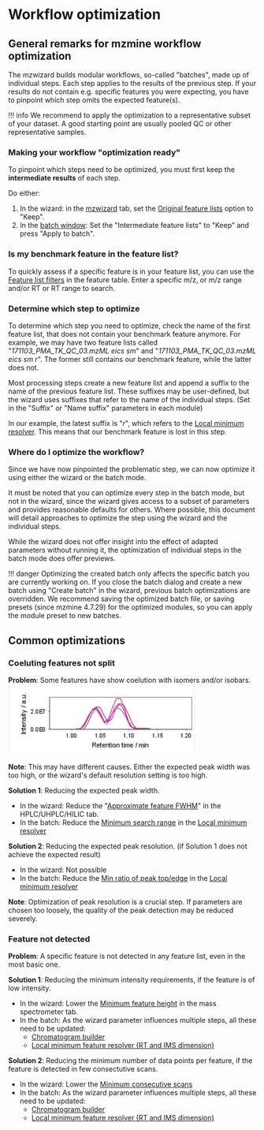 # Workflow optimization

## General remarks for mzmine workflow optimization

The mzwizard builds modular workflows, so-called "batches", made up of individual steps. Each step
applies to the results of the previous step. If your results do not contain e.g. specific features
you were expecting, you have to pinpoint which step omits the expected feature(s).

!!! info
   We recommend to apply the optimization to a representative subset of your dataset. A good starting
   point are usually pooled QC or other representative samples.

### Making your workflow "optimization ready"

To pinpoint which steps need to be optimized, you must first keep the **intermediate results** of
each step.

Do either:

1. In the wizard: in the [mzwizard](../../wizard.md#5-filters) tab, set
   the [Original feature lists](../../wizard.md#original-feature-list) option to "Keep".
2. In the [batch window](../batch_processing/batch-processing.md#how-to-run-batch-processing): Set
   the "Intermediate feature lists" to "Keep" and press "Apply to batch".

### Is my benchmark feature in the feature list?

To quickly assess if a specific feature is in your feature list, you can use
the [Feature list filters](../../module_docs/lc-ms_featdet/featdet_results/featdet_results.md#feature-list-filters)
in the feature table. Enter a specific m/z, or m/z range and/or RT or RT range to search.

### Determine which step to optimize

To determine which step you need to optimize, check the name of the first feature list, that does
not contain your benchmark feature anymore. For example, we may have two feature lists called
"_171103_PMA_TK_QC_03.mzML eics sm_" and "_171103_PMA_TK_QC_03.mzML eics sm r_". The former still
contains our benchmark feature, while the latter does not.

Most processing steps create a new feature list and append a suffix to the name of the previous
feature list. These suffixes may be user-defined, but the wizard uses suffixes that refer to the
name of the individual steps. (Set in the "Suffix" or "Name suffix" parameters in each module)

In our example, the latest suffix is "_r_", which refers to
the [Local minimum resolver](../../module_docs/featdet_resolver_local_minimum/local-minimum-resolver.md).
This means that our benchmark feature is lost in this step.

### Where do I optimize the workflow?

Since we have now pinpointed the problematic step, we can now optimize it using either the wizard 
or the batch mode.

It must be noted that you can optimize every step in the batch mode, but not in the wizard, since 
the wizard gives access to a subset of parameters and provides reasonable defaults for others. 
Where possible, this document will detail approaches to optimize the step using the wizard and the 
individual steps.

While the wizard does not offer insight into the effect of adapted parameters without running it,
the optimization of individual steps in the batch mode does offer previews.

!!! danger
   Optimizing the created batch only affects the specific batch you are currently working on. If you
   close the batch dialog and create a new batch using "Create batch" in the wizard, previous 
   batch optimizations are overridden. We recommend saving the optimized batch file, or saving 
   presets (since mzmine 4.7.29) for the optimized modules, so you can apply the module preset to 
   new batches.

## Common optimizations

### Coeluting features not split
**Problem**: Some features have show coelution with isomers and/or isobars.
![img.png](coelution.png)

**Note**: This may have different causes. Either the expected peak width was too high, or the 
wizard's default resolution setting is too high.

**Solution 1**: Reducing the expected peak width.
- In the wizard: Reduce the "[Approximate feature FWHM](../../wizard.md#approximate-feature-fwhm)" in the HPLC/UHPLC/HILIC tab.
- In the batch: Reduce the [Minimum search range](../../module_docs/featdet_resolver_local_minimum/local-minimum-resolver.md#minimum-search-range-rtmobility-absolute) in the [Local minimum resolver](../../module_docs/featdet_resolver_local_minimum/local-minimum-resolver.md)

**Solution 2**: Reducing the expected peak resolution. (if Solution 1 does not achieve the expected result)
- In the wizard: Not possible
- In the batch: Reduce the [Min ratio of peak top/edge](../../module_docs/featdet_resolver_local_minimum/local-minimum-resolver.md#min-ratio-of-peak-topedge) in the [Local minimum resolver](../../module_docs/featdet_resolver_local_minimum/local-minimum-resolver.md)

**Note**: Optimization of peak resolution is a crucial step. If parameters are chosen too loosely, 
the quality of the peak detection may be reduced severely.

### Feature not detected
**Problem**: A specific feature is not detected in any feature list, even in the most basic one.

**Solution 1**: Reducing the minimum intensity requirements, if the feature is of low intensity.
- In the wizard: Lower the [Minimum feature height](../../wizard.md#minimum-feature-height) in the mass spectrometer tab.
- In the batch: As the wizard parameter influences multiple steps, all these need to be updated:
  - [Chromatogram builder](../../module_docs/lc-ms_featdet/featdet_adap_chromatogram_builder/adap-chromatogram-builder.md#minimum-absolute-height)
  - [Local minimum feature resolver (RT and IMS dimension)](../../module_docs/featdet_resolver_local_minimum/local-minimum-resolver.md#minimum-absolute-height)

**Solution 2**: Reducing the minimum number of data points per feature, if the feature is detected in few consectutive scans.
- In the wizard: Lower the [Minimum consecutive scans](../../wizard.md#minimum-consecutive-scans)
- In the batch: As the wizard parameter influences multiple steps, all these need to be updated:
  - [Chromatogram builder](../../module_docs/lc-ms_featdet/featdet_adap_chromatogram_builder/adap-chromatogram-builder.md#minimum-consecutive-scans)
  - [Local minimum feature resolver (RT and IMS dimension)](../../module_docs/featdet_resolver_local_minimum/local-minimum-resolver.md#minimum-scans-data-points)
